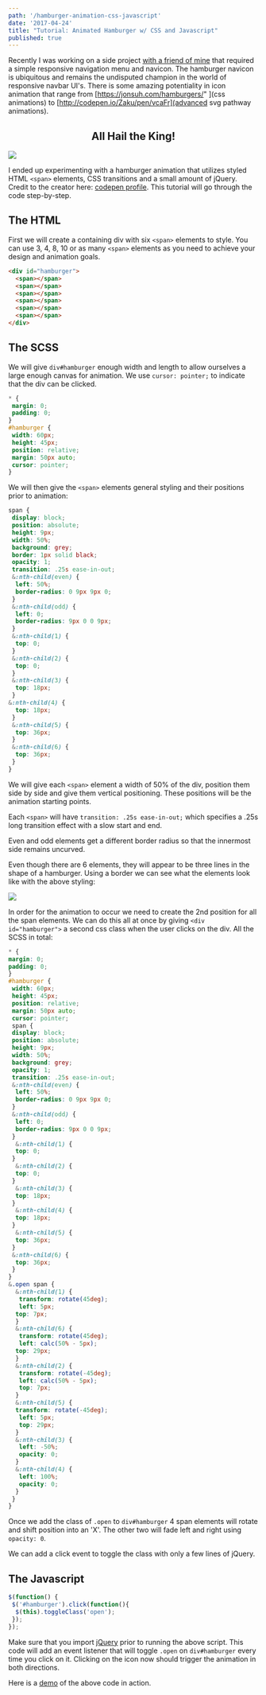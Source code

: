 ```yaml
---
path: '/hamburger-animation-css-javascript'
date: '2017-04-24'
title: "Tutorial: Animated Hamburger w/ CSS and Javascript"
published: true
---
```


Recently I was working on a side project <a href="http://steveafrost.com">with a friend of mine</a> that required a simple responsive navigation menu and navicon. The hamburger navicon is ubiquitous and remains the undisputed champion in the world of responsive navbar UI's. There is some amazing potentiality in icon animation that range from [https://jonsuh.com/hamburgers/" ](css animations) to [http://codepen.io/Zaku/pen/vcaFr](advanced svg pathway animations).

<h2 style="text-align: center;">All Hail the King!</h2>

![](hamburger.png)

I ended up experimenting with a hamburger animation that utilizes styled HTML `<span>` elements, CSS transitions and a small amount of jQuery. Credit to the creator here: <a href="https://codepen.io/designcouch/">codepen profile</a>. This tutorial will go through the code step-by-step.

<h2>The HTML</h2>

First we will create a containing div with six `<span>` elements to style. You can use 3, 4, 8, 10 or as many `<span>` elements as you need to achieve your design and animation goals.

```html
<div id="hamburger">
  <span></span>
  <span></span>
  <span></span>
  <span></span>
  <span></span>
  <span></span>
</div>
```

<h2>The SCSS</h2>

We will give `div#hamburger` enough width and length to allow ourselves a large enough canvas for animation. We use `cursor: pointer;` to indicate that the div can be clicked.

```scss
* {
 margin: 0;
 padding: 0;
}
#hamburger {
 width: 60px;
 height: 45px;
 position: relative;
 margin: 50px auto;
 cursor: pointer;
}
```

We will then give the `<span>` elements general styling and their positions prior to animation:

```scss
span {
 display: block;
 position: absolute;
 height: 9px;
 width: 50%;
 background: grey;
 border: 1px solid black;
 opacity: 1;
 transition: .25s ease-in-out;
 &:nth-child(even) {
  left: 50%;
  border-radius: 0 9px 9px 0;
 }
 &:nth-child(odd) {
  left: 0;
  border-radius: 9px 0 0 9px;
 }
 &:nth-child(1) {
  top: 0;
 }
 &:nth-child(2) {
  top: 0;
 }
 &:nth-child(3) {
  top: 18px;
 }
&:nth-child(4) {
  top: 18px;
 }
 &:nth-child(5) {
  top: 36px;
 }
 &:nth-child(6) {
  top: 36px;
 }
}
```

We will give each `<span>` element a width of 50% of the div, position them side by side and give them vertical positioning. These positions will be the animation starting points.

Each `<span>` will have `transition: .25s ease-in-out;` which specifies a .25s long transition effect with a slow start and end.

Even and odd elements get a different border radius so that the innermost side remains uncurved.

Even though there are 6 elements, they will appear to be three lines in the shape of a hamburger. Using a border we can see what the elements look like with the above styling:

![](hamburger_border.png)

In order for the animation to occur we need to create the 2nd position for all the span elements. We can do this all at once by giving `<div id="hamburger">` a second css class when the user clicks on the div. All the SCSS in total:

```scss
* {
margin: 0;
padding: 0;
}
#hamburger {
 width: 60px;
 height: 45px;
 position: relative;
 margin: 50px auto;
 cursor: pointer;
 span {
 display: block;
 position: absolute;
 height: 9px;
 width: 50%;
 background: grey;
 opacity: 1;
 transition: .25s ease-in-out;
 &:nth-child(even) {
  left: 50%;
  border-radius: 0 9px 9px 0;
 }
 &:nth-child(odd) {
  left: 0;
  border-radius: 9px 0 0 9px;
 }
  &:nth-child(1) {
  top: 0;
 }
  &:nth-child(2) {
  top: 0;
 }
  &:nth-child(3) {
  top: 18px;
 }
  &:nth-child(4) {
  top: 18px;
 }
  &:nth-child(5) {
  top: 36px;
 }
 &:nth-child(6) {
  top: 36px;
 }
}
&.open span {
  &:nth-child(1) {
   transform: rotate(45deg);
   left: 5px;
  top: 7px;
  }
  &:nth-child(6) {
   transform: rotate(45deg);
   left: calc(50% - 5px);
  top: 29px;
  }
  &:nth-child(2) {
   transform: rotate(-45deg);
   left: calc(50% - 5px);
   top: 7px;
  }
  &:nth-child(5) {
  transform: rotate(-45deg);
   left: 5px;
   top: 29px;
  }
  &:nth-child(3) {
   left: -50%;
   opacity: 0;
  }
  &:nth-child(4) {
   left: 100%;
   opacity: 0;
  }
 }
}
```

Once we add the class of `.open` to `div#hamburger` 4 span elements will rotate and shift position into an 'X'. The other two will fade left and right using `opacity: 0`.

We can add a click event to toggle the class with only a few lines of jQuery.

<h2>The Javascript</h2>

```javascript
$(function() {
 $('#hamburger').click(function(){
  $(this).toggleClass('open');
 });
});
```

Make sure that you import [jQuery](https://code.jquery.com/) prior to running the above script. This code will add an event listener that will toggle `.open` on `div#hamburger` every time you click on it. Clicking on the icon now should trigger the animation in both directions.

Here is a [demo](https://codepen.io/jbitar/pen/LybOEE) of the above code in action.
